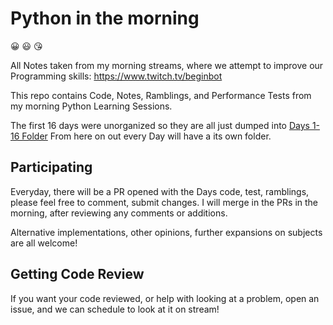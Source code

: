# Python in the morning

😀
😃
😘

All Notes taken from my morning streams,
where we attempt to improve our Programming skills:
<https://www.twitch.tv/beginbot>

This repo contains Code, Notes, Ramblings,
and Performance Tests from my morning Python Learning Sessions.

The first 16 days were unorganized so they are all just dumped into [Days 1-16 Folder](Days1-16/)
From here on out every Day will have a its own folder.

## Participating

Everyday, there will be a PR opened with the Days code, test,
ramblings, please feel free to comment, submit changes.
I will merge in the PRs in the morning, after reviewing any comments or additions.

Alternative implementations, other opinions,
further expansions on subjects are all welcome!

## Getting Code Review

If you want your code reviewed, or help with looking at a problem,
open an issue, and we can schedule to look at it on stream!

